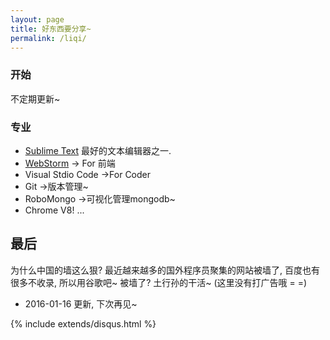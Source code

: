 ```yaml
---
layout: page
title: 好东西要分享~
permalink: /liqi/
---
```


### 开始 ###

不定期更新~

### 专业 ###

* [Sublime Text] 最好的文本编辑器之一.
* [WebStorm] -> For 前端
* Visual Stdio Code ->For Coder 
* Git ->版本管理~
* RoboMongo ->可视化管理mongodb~
* Chrome V8!
...



## 最后 ##

为什么中国的墙这么狠? 最近越来越多的国外程序员聚集的网站被墙了, 百度也有很多不收录, 所以用谷歌吧~ 被墙了? 土行孙的干活~ (这里没有打广告哦 = =)

* 2016-01-16 更新, 下次再见~ 

{% include extends/disqus.html %}

[Sublime Text]:http://www.sublimetext.com/
[WebStorm]:https://www.jetbrains.com/webstorm/
[MySQL Workbench]:https://www.mysql.com/products/workbench/




